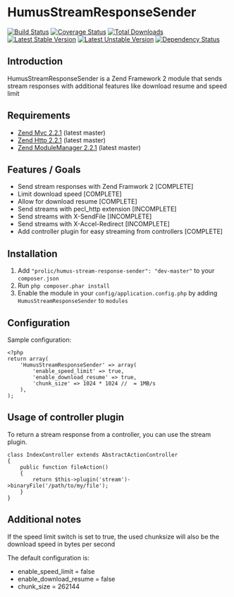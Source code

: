 HumusStreamResponseSender
=========================

[![Build Status](https://travis-ci.org/prolic/HumusStreamResponseSender.png?branch=master)](https://travis-ci.org/prolic/HumusStreamResponseSender)
[![Coverage Status](https://coveralls.io/repos/prolic/HumusStreamResponseSender/badge.png)](https://coveralls.io/r/prolic/HumusStreamResponseSender)
[![Total Downloads](https://poser.pugx.org/prolic/humus-stream-response-sender/downloads.png)](https://packagist.org/packages/prolic/humus-stream-response-sender)
[![Latest Stable Version](https://poser.pugx.org/prolic/humus-stream-response-sender/v/stable.png)](https://packagist.org/packages/prolic/humus-stream-response-sender)
[![Latest Unstable Version](https://poser.pugx.org/prolic/humus-stream-response-sender/v/unstable.png)](https://packagist.org/packages/prolic/humus-stream-response-sender)
[![Dependency Status](https://www.versioneye.com/package/php:prolic:humus-stream-response-sender/badge.png)](https://www.versioneye.com/package/php:prolic:humus-stream-response-sender)

Introduction
------------

HumusStreamResponseSender is a Zend Framework 2 module that sends stream responses with additional
features like download resume and speed limit

Requirements
------------

* [Zend Mvc 2.2.1](https://github.com/zendframework/zf2) (latest master)
* [Zend Http 2.2.1](https://github.com/zendframework/zf2) (latest master)
* [Zend ModuleManager 2.2.1](https://github.com/zendframework/zf2) (latest master)

Features / Goals
----------------

* Send stream responses with Zend Framwork 2 [COMPLETE]
* Limit download speed [COMPLETE]
* Allow for download resume [COMPLETE]
* Send streams with pecl_http extension [INCOMPLETE]
* Send streams with X-SendFile [INCOMPLETE]
* Send streams with X-Accel-Redirect [INCOMPLETE]
* Add controller plugin for easy streaming from controllers [COMPLETE]

Installation
------------

 1.  Add `"prolic/humus-stream-response-sender": "dev-master"` to your `composer.json`
 2.  Run `php composer.phar install`
 3.  Enable the module in your `config/application.config.php` by adding `HumusStreamResponseSender` to `modules`

Configuration
-------------

Sample configuration:

    <?php
    return array(
        'HumusStreamResponseSender' => array(
            'enable_speed_limit' => true,
            'enable_download_resume' => true,
            'chunk_size' => 1024 * 1024 //  = 1MB/s
        ),
    );

Usage of controller plugin
--------------------------

To return a stream response from a controller, you can use the stream plugin.

    class IndexController extends AbstractActionController
    {
        public function fileAction()
        {
            return $this->plugin('stream')->binaryFile('/path/to/my/file');
        }
    }

Additional notes
----------------

If the speed limit switch is set to true, the used chunksize will also be the download speed in bytes per second

The default configuration is:
- enable_speed_limit = false
- enable_download_resume = false
- chunk_size = 262144
